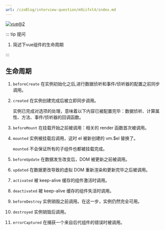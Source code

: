 ```yaml
---
url: /czxBlog/interview-question/m9iifxl4/index.md
---
```

[![vue@2](https://img.shields.io/badge/vue-%402-brightgreen)](https://cn.vuejs.org/)

::: tip 提问

1. 简述下vue组件的生命周期

:::

## 生命周期

1. `beforeCreate` 在实例初始化之后,进行数据侦听和事件/侦听器的配置之前同步调用。

2. `created` 在实例创建完成后被立即同步调用。

   实例已完成对选项的处理，意味着以下内容已被配置完毕：数据侦听、计算属性、方法、事件/侦听器的回调函数。

3. `beforeMount` 在挂载开始之前被调用：相关的 render 函数首次被调用。

4. `mounted` 实例被挂载后调用，这时 el 被新创建的 vm.$el 替换了。

   `mounted` 不会保证所有的子组件也都被挂载完成。

5. `beforeUpdate` 在数据发生改变后，DOM 被更新之前被调用。

6. `updated` 在数据更改导致的虚拟 DOM 重新渲染和更新完毕之后被调用。

7. `activated` 被 keep-alive 缓存的组件激活时调用。

8. `deactivated` 被 keep-alive 缓存的组件失活时调用。

9. `beforeDestroy` 实例销毁之前调用。在这一步，实例仍然完全可用。

10. `destroyed` 实例销毁后调用。

11. `errorCaptured` 在捕获一个来自后代组件的错误时被调用。
